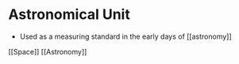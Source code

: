 # Astronomical Unit

- Used as a measuring standard in the early days of [[astronomy]]

[[Space]] [[Astronomy]]

